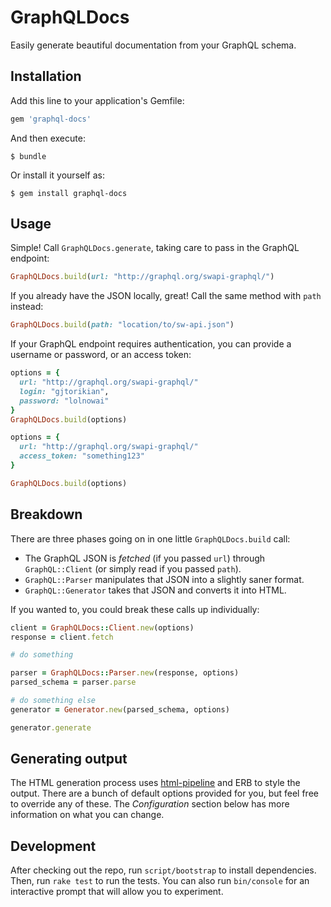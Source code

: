 # GraphQLDocs

Easily generate beautiful documentation from your GraphQL schema.

## Installation

Add this line to your application's Gemfile:

```ruby
gem 'graphql-docs'
```

And then execute:

    $ bundle

Or install it yourself as:

    $ gem install graphql-docs

## Usage

Simple! Call `GraphQLDocs.generate`, taking care to pass in the GraphQL endpoint:

``` ruby
GraphQLDocs.build(url: "http://graphql.org/swapi-graphql/")
```

If you already have the JSON locally, great! Call the same method with `path` instead:

``` ruby
GraphQLDocs.build(path: "location/to/sw-api.json")
```

If your GraphQL endpoint requires authentication, you can provide a username or password, or an access token:

``` ruby
options = {
  url: "http://graphql.org/swapi-graphql/"
  login: "gjtorikian",
  password: "lolnowai"
}
GraphQLDocs.build(options)

options = {
  url: "http://graphql.org/swapi-graphql/"
  access_token: "something123"
}

GraphQLDocs.build(options)
```

## Breakdown

There are three phases going on in one little `GraphQLDocs.build` call:

* The GraphQL JSON is _fetched_ (if you passed `url`) through `GraphQL::Client` (or simply read if you passed `path`).
* `GraphQL::Parser` manipulates that JSON into a slightly saner format.
* `GraphQL::Generator` takes that JSON and converts it into HTML.

If you wanted to, you could break these calls up individually:

``` ruby
client = GraphQLDocs::Client.new(options)
response = client.fetch

# do something

parser = GraphQLDocs::Parser.new(response, options)
parsed_schema = parser.parse

# do something else
generator = Generator.new(parsed_schema, options)

generator.generate
```

## Generating output

The HTML generation process uses [html-pipeline](https://github.com/jch/html-pipeline) and ERB to style the output. There are a bunch of default options provided for you, but feel free to override any of these. The *Configuration* section below has more information on what you can change.

## Development

After checking out the repo, run `script/bootstrap` to install dependencies. Then, run `rake test` to run the tests. You can also run `bin/console` for an interactive prompt that will allow you to experiment.
